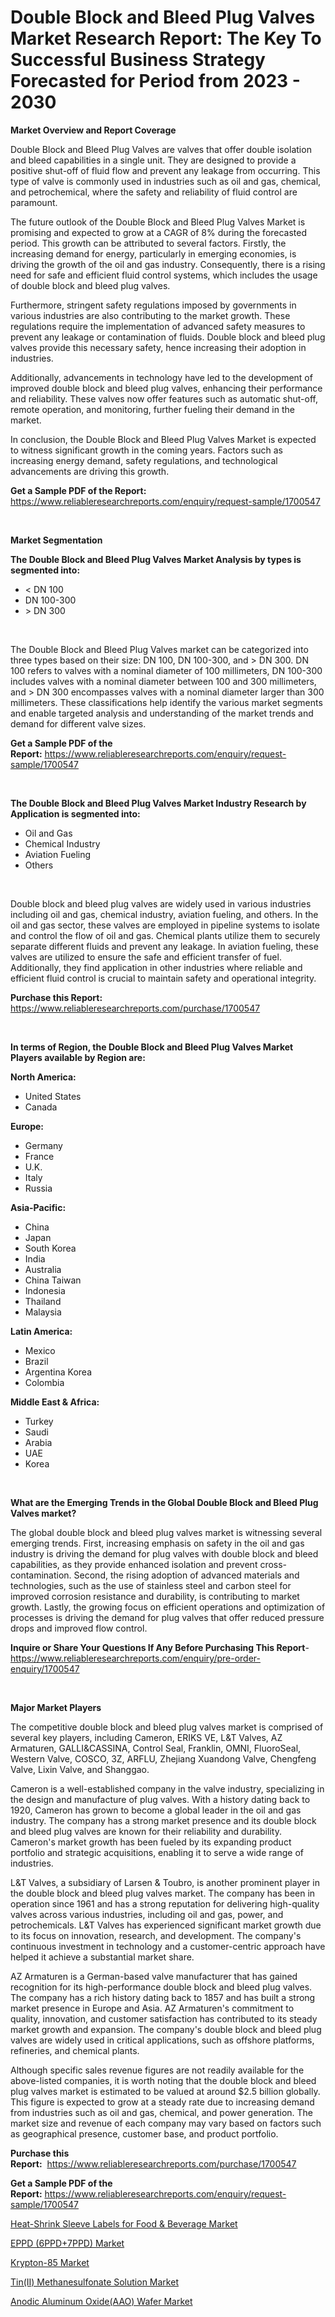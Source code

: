 <p><h1>Double Block and Bleed Plug Valves Market Research Report: The Key To Successful Business Strategy Forecasted for Period from 2023 - 2030</h1></p><p><strong>Market Overview and Report Coverage</strong></p>
<p><p>Double Block and Bleed Plug Valves are valves that offer double isolation and bleed capabilities in a single unit. They are designed to provide a positive shut-off of fluid flow and prevent any leakage from occurring. This type of valve is commonly used in industries such as oil and gas, chemical, and petrochemical, where the safety and reliability of fluid control are paramount.</p><p>The future outlook of the Double Block and Bleed Plug Valves Market is promising and expected to grow at a CAGR of 8% during the forecasted period. This growth can be attributed to several factors. Firstly, the increasing demand for energy, particularly in emerging economies, is driving the growth of the oil and gas industry. Consequently, there is a rising need for safe and efficient fluid control systems, which includes the usage of double block and bleed plug valves.</p><p>Furthermore, stringent safety regulations imposed by governments in various industries are also contributing to the market growth. These regulations require the implementation of advanced safety measures to prevent any leakage or contamination of fluids. Double block and bleed plug valves provide this necessary safety, hence increasing their adoption in industries.</p><p>Additionally, advancements in technology have led to the development of improved double block and bleed plug valves, enhancing their performance and reliability. These valves now offer features such as automatic shut-off, remote operation, and monitoring, further fueling their demand in the market.</p><p>In conclusion, the Double Block and Bleed Plug Valves Market is expected to witness significant growth in the coming years. Factors such as increasing energy demand, safety regulations, and technological advancements are driving this growth.</p></p>
<p><strong>Get a Sample PDF of the Report:</strong> <a href="https://www.reliableresearchreports.com/enquiry/request-sample/1700547">https://www.reliableresearchreports.com/enquiry/request-sample/1700547</a></p>
<p>&nbsp;</p>
<p><strong>Market Segmentation</strong></p>
<p><strong>The Double Block and Bleed Plug Valves Market Analysis by types is segmented into:</strong></p>
<p><ul><li>< DN 100</li><li>DN 100-300</li><li>> DN 300</li></ul></p>
<p>&nbsp;</p>
<p><p>The Double Block and Bleed Plug Valves market can be categorized into three types based on their size: DN 100, DN 100-300, and > DN 300. DN 100 refers to valves with a nominal diameter of 100 millimeters, DN 100-300 includes valves with a nominal diameter between 100 and 300 millimeters, and > DN 300 encompasses valves with a nominal diameter larger than 300 millimeters. These classifications help identify the various market segments and enable targeted analysis and understanding of the market trends and demand for different valve sizes.</p></p>
<p><strong>Get a Sample PDF of the Report:</strong>&nbsp;<a href="https://www.reliableresearchreports.com/enquiry/request-sample/1700547">https://www.reliableresearchreports.com/enquiry/request-sample/1700547</a></p>
<p>&nbsp;</p>
<p><strong>The Double Block and Bleed Plug Valves Market Industry Research by Application is segmented into:</strong></p>
<p><ul><li>Oil and Gas</li><li>Chemical Industry</li><li>Aviation Fueling</li><li>Others</li></ul></p>
<p>&nbsp;</p>
<p><p>Double block and bleed plug valves are widely used in various industries including oil and gas, chemical industry, aviation fueling, and others. In the oil and gas sector, these valves are employed in pipeline systems to isolate and control the flow of oil and gas. Chemical plants utilize them to securely separate different fluids and prevent any leakage. In aviation fueling, these valves are utilized to ensure the safe and efficient transfer of fuel. Additionally, they find application in other industries where reliable and efficient fluid control is crucial to maintain safety and operational integrity.</p></p>
<p><strong>Purchase this Report:</strong>&nbsp; <a href="https://www.reliableresearchreports.com/purchase/1700547">https://www.reliableresearchreports.com/purchase/1700547</a></p>
<p>&nbsp;</p>
<p><strong>In terms of Region, the Double Block and Bleed Plug Valves Market Players available by Region are:</strong></p>
<p>
    <p> <strong> North America: </strong>
        <ul>
            <li>United States</li>
            <li>Canada</li>
        </ul>
        </p> 
    <p> <strong> Europe: </strong>
        <ul>
            <li>Germany</li>
            <li>France</li>
            <li>U.K.</li>
            <li>Italy</li>
            <li>Russia</li>
        </ul>
        </p> 
    <p> <strong> Asia-Pacific: </strong>
        <ul>
            <li>China</li>
            <li>Japan</li>
            <li>South Korea</li>
            <li>India</li>
            <li>Australia</li>
            <li>China Taiwan</li>
            <li>Indonesia</li>
            <li>Thailand</li>
            <li>Malaysia</li>
        </ul>
        </p> 
    <p> <strong> Latin America: </strong>
        <ul>
            <li>Mexico</li>
            <li>Brazil</li>
            <li>Argentina Korea</li>
            <li>Colombia</li>
        </ul>
        </p> 
    <p> <strong> Middle East & Africa: </strong>
        <ul>
            <li>Turkey</li>
            <li>Saudi</li>
            <li>Arabia</li>
            <li>UAE</li>
            <li>Korea</li>
        </ul>
    </p>
    </p>
<p>&nbsp;</p>
<p><strong>What are the Emerging Trends in the Global Double Block and Bleed Plug Valves market?</strong></p>
<p><p>The global double block and bleed plug valves market is witnessing several emerging trends. First, increasing emphasis on safety in the oil and gas industry is driving the demand for plug valves with double block and bleed capabilities, as they provide enhanced isolation and prevent cross-contamination. Second, the rising adoption of advanced materials and technologies, such as the use of stainless steel and carbon steel for improved corrosion resistance and durability, is contributing to market growth. Lastly, the growing focus on efficient operations and optimization of processes is driving the demand for plug valves that offer reduced pressure drops and improved flow control.</p></p>
<p><strong>Inquire or Share Your Questions If Any Before Purchasing This Report</strong>- <a href="https://www.reliableresearchreports.com/enquiry/pre-order-enquiry/1700547">https://www.reliableresearchreports.com/enquiry/pre-order-enquiry/1700547</a></p>
<p>&nbsp;</p>
<p><strong>Major Market Players</strong></p>
<p><p>The competitive double block and bleed plug valves market is comprised of several key players, including Cameron, ERIKS VE, L&T Valves, AZ Armaturen, GALLI&CASSINA, Control Seal, Franklin, OMNI, FluoroSeal, Western Valve, COSCO, 3Z, ARFLU, Zhejiang Xuandong Valve, Chengfeng Valve, Lixin Valve, and Shanggao.</p><p>Cameron is a well-established company in the valve industry, specializing in the design and manufacture of plug valves. With a history dating back to 1920, Cameron has grown to become a global leader in the oil and gas industry. The company has a strong market presence and its double block and bleed plug valves are known for their reliability and durability. Cameron's market growth has been fueled by its expanding product portfolio and strategic acquisitions, enabling it to serve a wide range of industries.</p><p>L&T Valves, a subsidiary of Larsen & Toubro, is another prominent player in the double block and bleed plug valves market. The company has been in operation since 1961 and has a strong reputation for delivering high-quality valves across various industries, including oil and gas, power, and petrochemicals. L&T Valves has experienced significant market growth due to its focus on innovation, research, and development. The company's continuous investment in technology and a customer-centric approach have helped it achieve a substantial market share.</p><p>AZ Armaturen is a German-based valve manufacturer that has gained recognition for its high-performance double block and bleed plug valves. The company has a rich history dating back to 1857 and has built a strong market presence in Europe and Asia. AZ Armaturen's commitment to quality, innovation, and customer satisfaction has contributed to its steady market growth and expansion. The company's double block and bleed plug valves are widely used in critical applications, such as offshore platforms, refineries, and chemical plants.</p><p>Although specific sales revenue figures are not readily available for the above-listed companies, it is worth noting that the double block and bleed plug valves market is estimated to be valued at around $2.5 billion globally. This figure is expected to grow at a steady rate due to increasing demand from industries such as oil and gas, chemical, and power generation. The market size and revenue of each company may vary based on factors such as geographical presence, customer base, and product portfolio.</p></p>
<p><strong>Purchase this Report:</strong>&nbsp;&nbsp;<a href="https://www.reliableresearchreports.com/purchase/1700547">https://www.reliableresearchreports.com/purchase/1700547</a></p>
<p></p>
<p><strong>Get a Sample PDF of the Report:</strong>&nbsp;<a href="https://www.reliableresearchreports.com/enquiry/request-sample/1700547">https://www.reliableresearchreports.com/enquiry/request-sample/1700547</a></p>
<p><p><a href="https://medium.com/@sarahcornish2022/heat-shrink-sleeve-labels-for-food-beverage-market-competitive-analysis-market-trends-and-8fdcd3967f94">Heat-Shrink Sleeve Labels for Food & Beverage Market</a></p><p><a href="https://www.linkedin.com/pulse/eppd-6ppd7ppd-market-size-growth-forecast-from-2023-rqcpe/">EPPD (6PPD+7PPD) Market</a></p><p><a href="https://www.linkedin.com/pulse/krypton-85-market-insights-players-forecast-till-2030-a1vpe/">Krypton-85 Market</a></p><p><a href="https://medium.com/@wine.sight.theme/tin-ii-methanesulfonate-solution-market-trends-and-market-analysis-forecasted-for-period-2023-2030-8c1017f22c7c">Tin(II) Methanesulfonate Solution Market</a></p><p><a href="https://www.linkedin.com/pulse/decoding-anodic-aluminum-oxideaao-wafer-market-deep-dive-kixne/">Anodic Aluminum Oxide(AAO) Wafer Market</a></p></p>